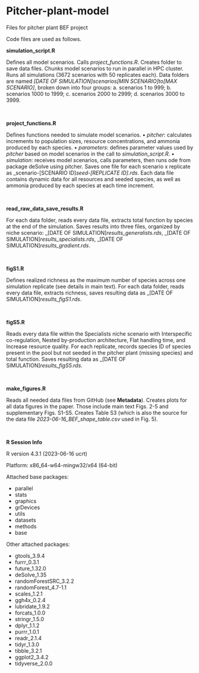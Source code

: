 # Pitcher-plant-model
Files for pitcher plant BEF project

Code files are used as follows.

**simulation_script.R**

Defines all model scenarios. Calls _project_functions.R_. Creates folder to save data files. Chunks model scenarios to run in parallel in HPC cluster. Runs all simulations (3672 scenarios with 50 replicates each). Data folders are named _[DATE OF SIMULATION]_scenarios_[MIN SCENARIO]_to_[MAX SCENARIO]_, broken down into four groups: a. scenarios 1 to 999; b. scenarios 1000 to 1999; c. scenarios 2000 to 2999; d. scenarios 3000 to 3999.

<br>

**project_functions.R**

Defines functions needed to simulate model scenarios.
•	_pitcher_: calculates increments to population sizes, resource concentrations, and ammonia produced by each species. 
•	_parameters_: defines parameter values used by _pitcher_ based on model scenarios in the call to _simulation_script.R_.
•	_simulation_: receives model scenarios, calls parameters, then runs ode from package deSolve using pitcher. Saves one file for each scenario x replicate as _scenario-[SCENARIO ID]_seed-[REPLICATE ID].rds_. Each data file contains dynamic data for all resources and seeded species, as well as ammonia produced by each species at each time increment. 

<br>

**read_raw_data_save_results.R**

For each data folder, reads every data file, extracts total function by species at the end of the simulation. Saves results into three files, organized by niche scenario: _[DATE OF SIMULATION]_results_generalists.rds_, _[DATE OF SIMULATION]_results_specialists.rds_, _[DATE OF SIMULATION]_results_gradient.rds_.

<br>

**figS1.R** 

Defines realized richness as the maximum number of species across one simulation replicate (see details in main text). For each data folder, reads every data file, extracts richness, saves resulting data as _[DATE OF SIMULATION]_results_figS1.rds_.

<br>

**figS5.R**

Reads every data file within the Specialists niche scenario with Interspecific co-regulation, Nested by-production architecture, Flat handling time, and Increase resource quality. For each replicate, records species ID of species present in the pool but not seeded in the pitcher plant (missing species) and total function. Saves resulting data as _[DATE OF SIMULATION]_results_figS5.rds_.

<br>

**make_figures.R**

Reads all needed data files from GitHub (see **Metadata**). Creates plots for all data figures in the paper. Those include main text Figs. 2-5 and supplementary Figs. S1-S5. Creates Table S3 (which is also the source for the data file _2023-06-16_BEF_shape_table.csv_ used in Fig. 5).

<br>

**R Session Info**

R version 4.3.1 (2023-06-16 ucrt)

Platform: x86_64-w64-mingw32/x64 (64-bit)

Attached base packages: 

- parallel
- stats
- graphics
- grDevices
- utils
- datasets
- methods
- base    


Other attached packages: 

- gtools_3.9.4
- furrr_0.3.1
- future_1.32.0
- deSolve_1.35
- randomForestSRC_3.2.2
- randomForest_4.7-1.1
- scales_1.2.1
- ggh4x_0.2.4
- lubridate_1.9.2
- forcats_1.0.0
- stringr_1.5.0
- dplyr_1.1.2
- purrr_1.0.1
- readr_2.1.4
- tidyr_1.3.0
- tibble_3.2.1
- ggplot2_3.4.2
- tidyverse_2.0.0     


